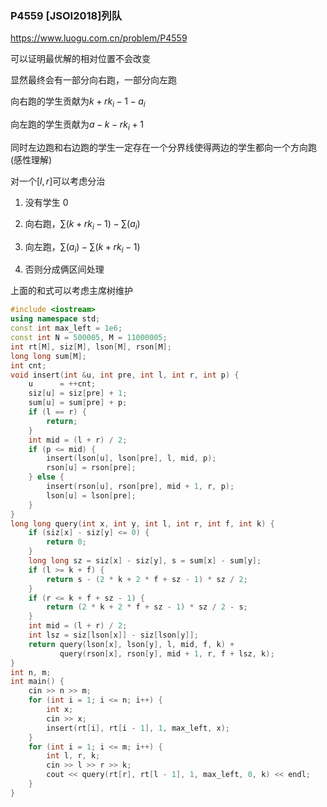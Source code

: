 ### P4559 [JSOI2018]列队
https://www.luogu.com.cn/problem/P4559

可以证明最优解的相对位置不会改变

显然最终会有一部分向右跑，一部分向左跑

向右跑的学生贡献为$k+rk_i-1-a_i$

向左跑的学生贡献为$a-k-rk_i+1$

同时左边跑和右边跑的学生一定存在一个分界线使得两边的学生都向一个方向跑(感性理解)

对一个$[l,r]$可以考虑分治

1. 没有学生 0

2. 向右跑，$\sum (k+rk_i-1)-\sum (a_i)$

3. 向左跑，$\sum (a_i) - \sum (k+rk_i-1)$

4.  否则分成俩区间处理

上面的和式可以考虑主席树维护


```cpp
#include <iostream>
using namespace std;
const int max_left = 1e6;
const int N = 500005, M = 11000005;
int rt[M], siz[M], lson[M], rson[M];
long long sum[M];
int cnt;
void insert(int &u, int pre, int l, int r, int p) {
    u      = ++cnt;
    siz[u] = siz[pre] + 1;
    sum[u] = sum[pre] + p;
    if (l == r) {
        return;
    }
    int mid = (l + r) / 2;
    if (p <= mid) {
        insert(lson[u], lson[pre], l, mid, p);
        rson[u] = rson[pre];
    } else {
        insert(rson[u], rson[pre], mid + 1, r, p);
        lson[u] = lson[pre];
    }
}
long long query(int x, int y, int l, int r, int f, int k) {
    if (siz[x] - siz[y] <= 0) {
        return 0;
    }
    long long sz = siz[x] - siz[y], s = sum[x] - sum[y];
    if (l >= k + f) {
        return s - (2 * k + 2 * f + sz - 1) * sz / 2;
    }
    if (r <= k + f + sz - 1) {
        return (2 * k + 2 * f + sz - 1) * sz / 2 - s;
    }
    int mid = (l + r) / 2;
    int lsz = siz[lson[x]] - siz[lson[y]];
    return query(lson[x], lson[y], l, mid, f, k) +
           query(rson[x], rson[y], mid + 1, r, f + lsz, k);
}
int n, m;
int main() {
    cin >> n >> m;
    for (int i = 1; i <= n; i++) {
        int x;
        cin >> x;
        insert(rt[i], rt[i - 1], 1, max_left, x);
    }
    for (int i = 1; i <= m; i++) {
        int l, r, k;
        cin >> l >> r >> k;
        cout << query(rt[r], rt[l - 1], 1, max_left, 0, k) << endl;
    }
}
```

